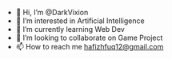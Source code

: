 - 👋 Hi, I’m @DarkVixion
- 👀 I’m interested in Artificial Intelligence
- 🌱 I’m currently learning Web Dev
- 💞️ I’m looking to collaborate on Game Project
- 📫 How to reach me hafizhfuq12@gmail.com

<!---
DarkVixion/DarkVixion is a ✨ special ✨ repository because its `README.md` (this file) appears on your GitHub profile.
You can click the Preview link to take a look at your changes.
--->

